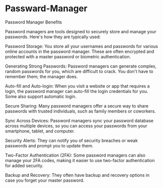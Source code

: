 # Passward-Manager

Password Manager Benefits


Password managers are tools designed to securely store and manage your passwords. Here's how they are typically used:

Password Storage: You store all your usernames and passwords for various online accounts in the password manager. These are often encrypted and protected with a master password or biometric authentication.

Generating Strong Passwords: Password managers can generate complex, random passwords for you, which are difficult to crack. You don't have to remember them; the manager does.

Auto-fill and Auto-login: When you visit a website or app that requires a login, the password manager can auto-fill the login credentials for you. Some also support automatic login.

Secure Sharing: Many password managers offer a secure way to share passwords with trusted individuals, such as family members or coworkers.

Sync Across Devices: Password managers sync your password database across multiple devices, so you can access your passwords from your smartphone, tablet, and computer.

Security Alerts: They can notify you of security breaches or weak passwords and prompt you to update them.

Two-Factor Authentication (2FA): Some password managers can also manage your 2FA codes, making it easier to use two-factor authentication for added security.

Backup and Recovery: They often have backup and recovery options in case you forget your master password.